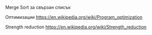 Merge Sort за свързан списък 

Оптимизации 
https://en.wikipedia.org/wiki/Program_optimization


Strength reduction 
https://en.wikipedia.org/wiki/Strength_reduction
